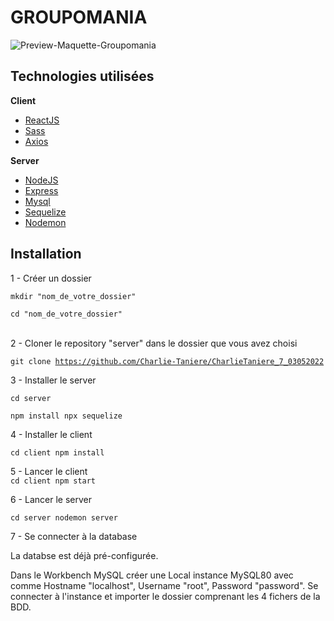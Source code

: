 
<h1>GROUPOMANIA</h1>


<img src="https://user-images.githubusercontent.com/65371155/172706174-745a1587-681c-48db-a275-895030a04c0a.png" alt="Preview-Maquette-Groupomania" title="Preview-Groupomania" style="max-width: 100%;">

<h2>Technologies utilisées </h2>

<b>Client</b>

* [ReactJS](https://fr.reactjs.org/)
* [Sass](https://sass-lang.com/)
* [Axios](https://axios-http.com/)


<b>Server</b>

* [NodeJS](https://nodejs.org/en/)
* [Express](https://expressjs.com/fr/)
* [Mysql](https://www.mysql.com/fr/)
* [Sequelize](http://sequelize.org/)
* [Nodemon](https://nodemon.io/)

<div>
<h2>Installation</h2>

1 - Créer un dossier

<code>mkdir "nom_de_votre_dossier"</code>

<code>cd "nom_de_votre_dossier"</code>

<br>
2 - Cloner le repository "server" dans le dossier que vous avez choisi

<code>git clone https://github.com/Charlie-Taniere/CharlieTaniere_7_03052022</code>

3 - Installer le server

<code>cd server</code>

<code>npm install
npx sequelize</code>

4 - Installer le client

<code>cd client
npm install</code>


5 - Lancer le client
<br>
<code>cd client 
npm start </code>


6 - Lancer le server

<code>cd server
nodemon server </code>

7 - Se connecter à la database 

La databse est déjà pré-configurée.

Dans le Workbench MySQL créer une Local instance MySQL80 avec comme Hostname "localhost", Username "root", Password "password".
Se connecter à l'instance et importer le dossier comprenant les 4 fichers de la BDD. 

</div>
